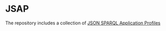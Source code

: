 # JSAP

The repository includes a collection of [JSON SPARQL Application Profiles](http://mml.arces.unibo.it/TR/jsap.html)


